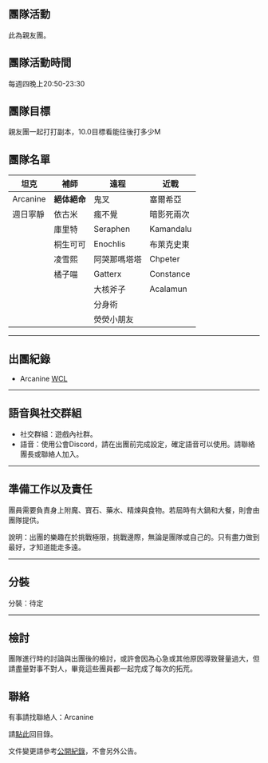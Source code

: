 ## 團隊活動

此為親友團。

## 團隊活動時間

每週四晚上20:50-23:30

## 團隊目標

親友團一起打打副本，10.0目標看能往後打多少M

## 團隊名單

| **坦克**            | **補師**             | **遠程**            | **近戰**            |
| ------------------- | ------------------- | ------------------ | ------------------- |
|  Arcanine           |  **絕体絕命**        |   鬼叉             |  塞爾希亞            |
|  週日寧靜            |    依古米            |   瘋不覺            |    暗影死兩次     |
|                     |    庫里特            |   Seraphen             |   Kamandalu           |
|                     |    桐生可可          |  Enochlis         |   布萊克史東        |
|                     |    凌雪熙          |   阿哭那嗎塔塔     |   Chpeter             |
|                     |   橘子喵          |   Gatterx         |    Constance       |
|                     |                     |   大核斧子      |   Acalamun    |
|                     |                     |   分身術           |         |
|                     |                     |  熒熒小朋友    |                  |


---

## 出團紀錄

- Arcanine [WCL](https://www.warcraftlogs.com/user/reports-list/256518/)

--- 

## 語音與社交群組

- 社交群組：遊戲內社群。
- 語音：使用公會Discord，請在出團前完成設定，確定語音可以使用。請聯絡團長或聯絡人加入。

---

## 準備工作以及責任

團員需要負責身上附魔、寶石、藥水、精煉與食物。若屆時有大鍋和大餐，則會由團隊提供。

說明：出團的樂趣在於挑戰極限，挑戰邊際，無論是團隊或自己的。只有盡力做到最好，才知道能走多遠。

---
## 分裝

分裝：待定

---

## 檢討

團隊進行時的討論與出團後的檢討，或許會因為心急或其他原因導致聲量過大，但請盡量對事不對人，畢竟這些團員都一起完成了每次的拓荒。

## 聯絡

有事請找聯絡人：Arcanine

請[點此](index.html)回目錄。

文件變更請參考[公開紀錄](https://github.com/dalechou/badweather.tw/commits/master/arcanine.md)，不會另外公告。
